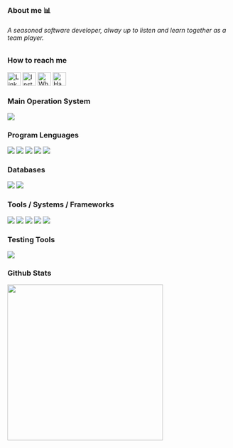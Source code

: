 ### About me 📊

<h6>A seasoned software developer, alway up to listen and learn together as a team player.</h6>


### How to reach me
<div>
   <a href="https://www.linkedin.com/in/micaelparadox/" target="_blank"><img height='30' src='https://img.shields.io/badge/LinkedIn-000?style=for-the-badge&logo=linkedin&logoColor=blue' alt='Linkedin'></a>
   <a href="https://www.instagram.com/doozyakadeveloper" target="_blank"><img height='30' src='https://img.shields.io/badge/instagram-000?style=for-the-badge&logo=instagram&logoColor=a10d37' alt='Instagram'></a>
   <a href="https://api.whatsapp.com/send?phone=5519989347714&text=Ol%C3%A1%2C%20vim%20pelo%20github." target="_blank"><img height='30' src='https://img.shields.io/badge/-Whatsapp-000?style=for-the-badge&logo=Whatsapp&logoColor=2EC866' alt='Whatsapp'></a>
   <a href="https://www.hackerrank.com/micaelparadox" target="_blank"><img height='30' src='https://img.shields.io/badge/-Hackerrank-000?style=for-the-badge&logo=HackerRank&logoColor=2EC866' alt='Hackerrank'></a>
</div>

### Main Operation System
<div>
  <img src="https://img.shields.io/badge/Arch_Linux-1793D1?style=for-the-badge&logo=arch-linux&logoColor=white"/>
</div>

### Program Lenguages
<div>
  <img src="https://img.shields.io/badge/JavaScript-323330?style=for-the-badge&logo=javascript&logoColor=F7DF1E"/>
  <img src="https://img.shields.io/badge/Node.js-43853D?style=for-the-badge&logo=node.js&logoColor=white"/>
  <img src="https://img.shields.io/badge/Java-ED8B00?style=for-the-badge&logo=java&logoColor=white"/>
  <img src="https://img.shields.io/badge/PHP-777BB4?style=for-the-badge&logo=php&logoColor=white"/>
  <img src="https://img.shields.io/badge/Python-14354C?style=for-the-badge&logo=python&logoColor=white"/>
</div>

### Databases
<div>
  <img src="https://img.shields.io/badge/PostgreSQL-316192?style=for-the-badge&logo=postgresql&logoColor=white"/>
  <img src="https://img.shields.io/badge/Cassandra-1287B1?style=for-the-badge&logo=apache%20cassandra&logoColor=white"/>

</div>

### Tools / Systems / Frameworks
<div>
  <img src="https://img.shields.io/badge/rabbitmq-%23FF6600.svg?&style=for-the-badge&logo=rabbitmq&logoColor=white"/>
  <img src="https://img.shields.io/badge/Django-092E20?style=for-the-badge&logo=django&logoColor=white"/>
  <img src="https://img.shields.io/badge/Laravel-FF2D20?style=for-the-badge&logo=laravel&logoColor=white"/>
  <img src="https://img.shields.io/badge/Amazon_AWS-FF9900?style=for-the-badge&logo=amazonaws&logoColor=white"/>
  <img src="https://img.shields.io/badge/Spring-6DB33F?style=for-the-badge&logo=spring&logoColor=white"/>

</div>

### Testing Tools
<div>
  <img src="https://img.shields.io/badge/Jest-323330?style=for-the-badge&logo=Jest&logoColor=white"/>
</div>

### Github Stats
<div>
  <img src="https://github-readme-stats.vercel.app/api/top-langs/?username=micaelparadox&layout=compact&theme=radical" width="350"/>
</div>
